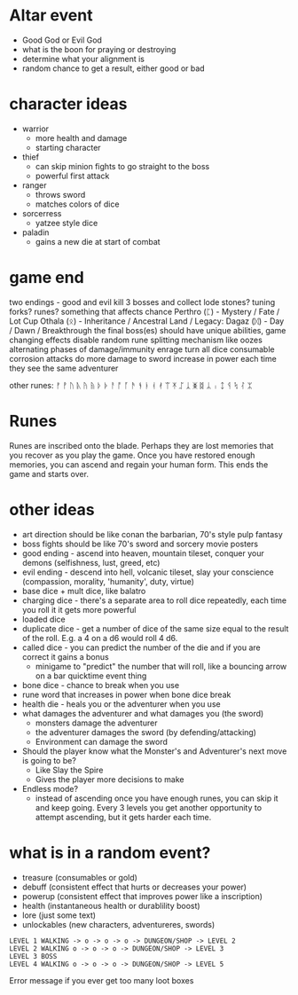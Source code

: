 # Altar event
* Good God or Evil God
* what is the boon for praying or destroying
* determine what your alignment is
* random chance to get a result, either good or bad

# character ideas
* warrior
  - more health and damage
  - starting character
* thief
  - can skip minion fights to go straight to the boss
  - powerful first attack
* ranger
  - throws sword
  - matches colors of dice
* sorcerress
  - yatzee style dice
* paladin
  - gains a new die at start of combat
    

# game end
two endings - good and evil
kill 3 bosses and collect lode stones? tuning forks? runes? something that affects chance
Perthro (ᛈ) - Mystery / Fate / Lot Cup
Othala (ᛟ) - Inheritance / Ancestral Land / Legacy:
Dagaz (ᛞ) - Day / Dawn / Breakthrough
the final boss(es) should have unique abilities, game changing effects
    disable random rune
    splitting mechanism like oozes
    alternating phases of damage/immunity
    enrage
    turn all dice consumable
    corrosion attacks do more damage to sword
    increase in power each time they see the same adventurer

other runes:
ᚠ ᚡ ᚢ ᚣ ᚤ ᚥ ᚦ ᚧ ᚨ ᚩ ᚪ ᚫ ᚬ ᚭ ᚮ ᚯ ᛠ ᛡ ᛢ ᛣ ᛤ ᛥ ᛦ ᛧ ᛨ ᛩ ᛪ ᛮ ᛯ 

# Runes
Runes are inscribed onto the blade. Perhaps they are lost memories that you recover as you play the game.
Once you have restored enough memories, you can ascend and regain your human form. This ends the game and starts over.

# other ideas
* art direction should be like conan the barbarian, 70's style pulp fantasy
* boss fights should be like 70's sword and sorcery movie posters
* good ending - ascend into heaven, mountain tileset, conquer your demons (selfishness, lust, greed, etc)
* evil ending - descend into hell, volcanic tileset, slay your conscience (compassion, morality, 'humanity', duty, virtue) 
* base dice + mult dice, like balatro
* charging dice - there's a separate area to roll dice repeatedly, each time you roll it it gets more powerful
* loaded dice
* duplicate dice - get a number of dice of the same size equal to the result of the roll. E.g. a 4 on a d6 would roll 4 d6.
* called dice - you can predict the number of the die and if you are correct it gains a bonus
    * minigame to "predict" the number that will roll, like a bouncing arrow on a bar quicktime event thing
* bone dice - chance to break when you use
* rune word that increases in power when bone dice break
* health die - heals you or the adventurer when you use
* what damages the adventurer and what damages you (the sword)
  * monsters damage the adventurer
  * the adventurer damages the sword (by defending/attacking)
  * Environment can damage the sword
* Should the player know what the Monster's and Adventurer's next move is going to be?
  * Like Slay the Spire
  * Gives the player more decisions to make
* Endless mode?
    * instead of ascending once you have enough runes, you can skip it and keep going. Every 3 levels you get another opportunity to attempt ascending, but it gets harder each time.


# what is in a random event?
* treasure  (consumables or gold)
* debuff   (consistent effect that hurts or decreases your power)
* powerup   (consistent effect that improves power like a inscription)
* health   (instantaneous health or durablility boost)
* lore    (just some text)
* unlockables (new characters, adventureres, swords)

``` 
LEVEL 1 WALKING -> o -> o -> o -> DUNGEON/SHOP -> LEVEL 2
LEVEL 2 WALKING o -> o -> o -> DUNGEON/SHOP -> LEVEL 3
LEVEL 3 BOSS 
LEVEL 4 WALKING o -> o -> o -> DUNGEON/SHOP -> LEVEL 5
```

Error message if you ever get too many loot boxes